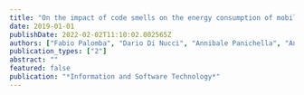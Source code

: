 ```yaml
---
title: "On the impact of code smells on the energy consumption of mobile applications"
date: 2019-01-01
publishDate: 2022-02-02T11:10:02.002565Z
authors: ["Fabio Palomba", "Dario Di Nucci", "Annibale Panichella", "Andy Zaidman", "Andrea De Lucia"]
publication_types: ["2"]
abstract: ""
featured: false
publication: "*Information and Software Technology*"
---
```


